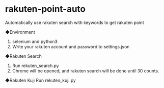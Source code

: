 # rakuten-point-auto

Automatically use rakuten search with keywords to get rakuten point

◆Environment
1. selenium and python3
2. Write your rakuten account and password to settings.json

◆Rakuten Search
1. Run rekuten_search.py
2. Chrome will be opened, and rakuten search will be done until 30 counts.

◆Rakuten Kuji
Run rekuten_kuji.py
